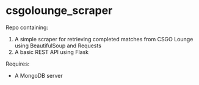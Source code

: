 # csgolounge_scraper
Repo containing:

1. A simple scraper for retrieving completed matches from CSGO Lounge using BeautifulSoup and Requests
2. A basic REST API using Flask

Requires:
* A MongoDB server

